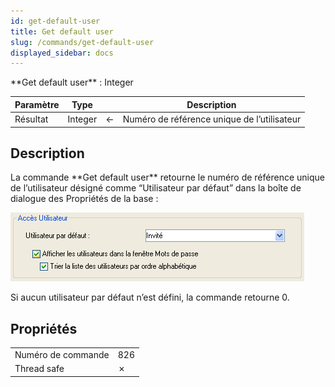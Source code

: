 ```yaml
---
id: get-default-user
title: Get default user
slug: /commands/get-default-user
displayed_sidebar: docs
---
```


<!--REF #_command_.Get default user.Syntax-->**Get default user**  : Integer<!-- END REF-->
<!--REF #_command_.Get default user.Params-->
| Paramètre | Type |  | Description |
| --- | --- | --- | --- |
| Résultat | Integer | &#8592; | Numéro de référence unique de l’utilisateur |

<!-- END REF-->

## Description 

<!--REF #_command_.Get default user.Summary-->La commande **Get default user** retourne le numéro de référence unique de l’utilisateur désigné comme “Utilisateur par défaut” dans la boîte de dialogue des Propriétés de la base :

![](../assets/en/commands/pict36789.fr.png)

Si aucun utilisateur par défaut n’est défini, la commande retourne 0.<!-- END REF-->


## Propriétés

|  |  |
| --- | --- |
| Numéro de commande | 826 |
| Thread safe | &cross; |



